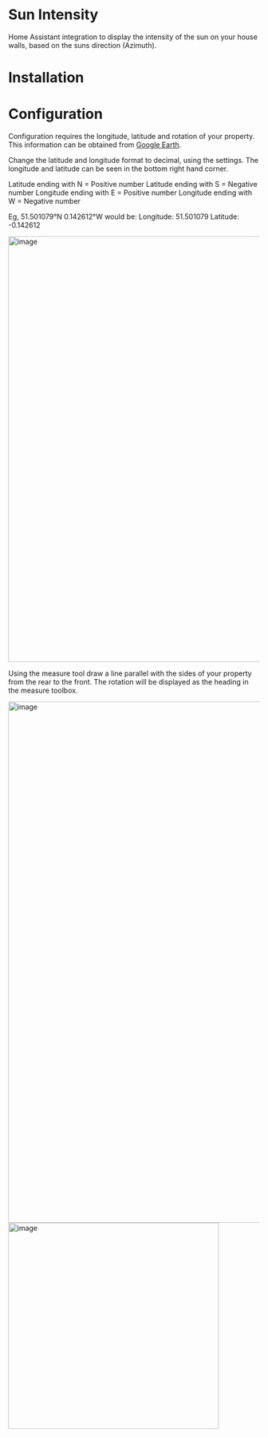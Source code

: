 # Sun Intensity
Home Assistant integration to display the intensity of the sun on your house walls, based on the suns direction (Azimuth).

# Installation



# Configuration

Configuration requires the longitude, latitude and rotation of your property. This information can be obtained from [Google Earth](https://earth.google.com).

Change the latitude and longitude format to decimal, using the settings.  The longitude and latitude can be seen in the bottom right hand corner.

Latitude ending with N = Positive number
Latitude ending with S = Negative number
Longitude ending with E = Positive number
Longitude ending with W = Negative number

Eg, 51.501079°N 0.142612°W would be:
Longitude: 51.501079
Latitude: -0.142612


<img width="672" height="853" alt="image" src="https://github.com/user-attachments/assets/5750ecb5-b3b1-484f-ba22-80c384f3500f" />

Using the measure tool draw a line parallel with the sides of your property from the rear to the front. The rotation will be displayed as the heading in the measure toolbox.


<img width="1280" height="1044" alt="image" src="https://github.com/user-attachments/assets/3338f357-1322-4a61-984d-6c438c3dc776" />

<img width="422" height="413" alt="image" src="https://github.com/user-attachments/assets/dc4cba10-f798-4010-ac25-058bbbcd73dd" />
